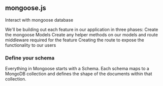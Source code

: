 ## mongoose.js
Interact with mongoose database

We'll be building out each feature in our application in three phases:
Create the mongoose Models
Create any helper methods on our models and route middleware required for the feature
Creating the route to expose the functionality to our users

### Define your schema
Everything in Mongoose starts with a Schema. Each schema maps to a MongoDB collection and defines the shape of the documents within that collection.
